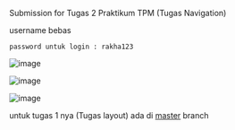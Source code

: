 Submission for Tugas 2 Praktikum TPM (Tugas Navigation)

username bebas

`password untuk login : rakha123`

![image](https://user-images.githubusercontent.com/81912624/227802170-b7726ec3-2eea-4251-b684-a454dcaeb6c5.png)

![image](https://user-images.githubusercontent.com/81912624/227802274-bc31c186-ee5e-4332-be80-91302b775021.png)

![image](https://user-images.githubusercontent.com/81912624/227802206-0b19a1b4-718f-48f9-9880-929024c4c803.png)


untuk tugas 1 nya (Tugas layout) ada di <a href="https://github.com/RakhaMA/prak_tpm/tree/master">master</a> branch
